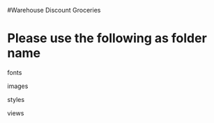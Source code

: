 #Warehouse Discount Groceries 

Please use the following as folder name
========================================

fonts

images

styles

views

